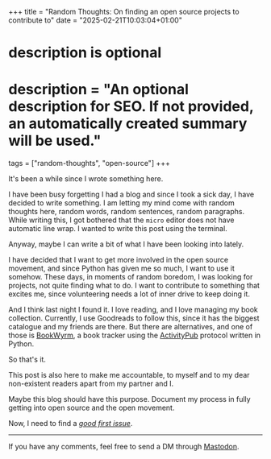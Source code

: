 +++
title = "Random Thoughts: On finding an open source projects to contribute to"
date = "2025-02-21T10:03:04+01:00"

#
# description is optional
#
# description = "An optional description for SEO. If not provided, an automatically created summary will be used."

tags = ["random-thoughts", "open-source"]
+++

It's been a while since I wrote something here.

I have been busy forgetting I had a blog and since I took a sick day, I have decided to write something. I am letting my mind come with random thoughts here, 
random words, random sentences, random paragraphs.
While writing this, I got bothered that the `micro` editor does not have automatic line wrap. I wanted to write this post using the terminal.

Anyway, maybe I can write a bit of what I have been looking into lately.

I have decided that I want to get more involved in the open source movement, and since Python has given me so much, I want to use it somehow.
These days, in moments of random boredom, I was looking for projects, not quite finding what to do. I want to contribute to something that excites me,
since volunteering needs a lot of inner drive to keep doing it.

And I think last night I found it. I love reading, and I love managing my book collection. Currently, I use Goodreads to follow this, since it has the biggest
catalogue and my friends are there. But there are alternatives, and one of those is [BookWyrm](http://joinbookwyrm.com/), a book tracker using the [ActivityPub](https://activitypub.rocks) protocol written in Python.

So that's it.

This post is also here to make me accountable, to myself and to my dear non-existent readers apart from my partner and I.

Maybe this blog should have this purpose. Document my process in fully getting into open source and the open movement.

Now, I need to find a [_good first issue_](https://github.com/bookwyrm-social/bookwyrm/issues?q=is%3Aissue%20state%3Aopen%20label%3A%22good%20first%20issue%22).

---

If you have any comments, feel free to send a DM through [Mastodon](.Site.Params.mastodonUrl).
